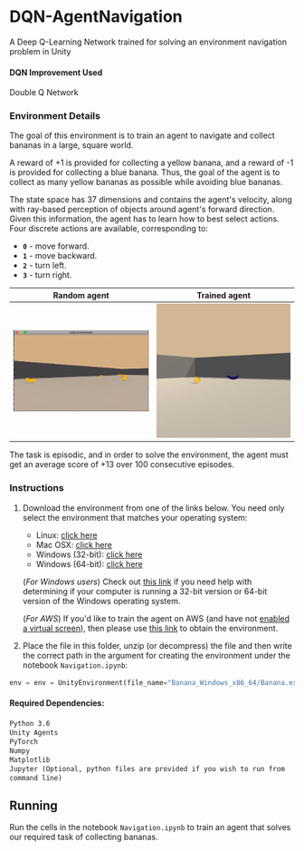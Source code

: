 # DQN-AgentNavigation
A Deep Q-Learning Network trained for solving an environment navigation problem in Unity

#### DQN Improvement Used
Double Q Network

### Environment Details

The goal of this environment is to train an agent to navigate and collect bananas in a large, square world.

A reward of +1 is provided for collecting a yellow banana, and a reward of -1 is provided for collecting a blue banana.  Thus, the goal of the agent is to collect as many yellow bananas as possible while avoiding blue bananas.  

The state space has 37 dimensions and contains the agent's velocity, along with ray-based perception of objects around agent's forward direction.  Given this information, the agent has to learn how to best select actions.  Four discrete actions are available, corresponding to:
- **`0`** - move forward.
- **`1`** - move backward.
- **`2`** - turn left.
- **`3`** - turn right. 


| Random agent             |  Trained agent |
:-------------------------:|:-------------------------:
![alt-text](https://github.com/convexalpha/DQN-AgentNavigation/blob/main/assets/randomagentgif.gif)  |  ![alt-text](https://github.com/convexalpha/DQN-AgentNavigation/blob/main/assets/samplegif.gif)  

The task is episodic, and in order to solve the environment, the agent must get an average score of +13 over 100 consecutive episodes.


### Instructions

1. Download the environment from one of the links below.  You need only select the environment that matches your operating system:
    - Linux: [click here](https://s3-us-west-1.amazonaws.com/udacity-drlnd/P1/Banana/Banana_Linux.zip)
    - Mac OSX: [click here](https://s3-us-west-1.amazonaws.com/udacity-drlnd/P1/Banana/Banana.app.zip)
    - Windows (32-bit): [click here](https://s3-us-west-1.amazonaws.com/udacity-drlnd/P1/Banana/Banana_Windows_x86.zip)
    - Windows (64-bit): [click here](https://s3-us-west-1.amazonaws.com/udacity-drlnd/P1/Banana/Banana_Windows_x86_64.zip)
    
    (_For Windows users_) Check out [this link](https://support.microsoft.com/en-us/help/827218/how-to-determine-whether-a-computer-is-running-a-32-bit-version-or-64) if you need help with determining if your computer is running a 32-bit version or 64-bit version of the Windows operating system.

    (_For AWS_) If you'd like to train the agent on AWS (and have not [enabled a virtual screen](https://github.com/Unity-Technologies/ml-agents/blob/master/docs/Training-on-Amazon-Web-Service.md)), then please use [this link](https://s3-us-west-1.amazonaws.com/udacity-drlnd/P1/Banana/Banana_Linux_NoVis.zip) to obtain the environment.

2. Place the file in this folder, unzip (or decompress) the file and then write the correct path in the argument for creating the environment under the notebook `Navigation.ipynb`:

```python
env = env = UnityEnvironment(file_name="Banana_Windows_x86_64/Banana.exe")

```
#### Required Dependencies:
    Python 3.6
    Unity Agents
    PyTorch
    Numpy
    Matplotlib
    Jupyter (Optional, python files are provided if you wish to run from command line)
    
## Running
Run the cells in the notebook `Navigation.ipynb` to train an agent that solves our required
task of collecting bananas.
